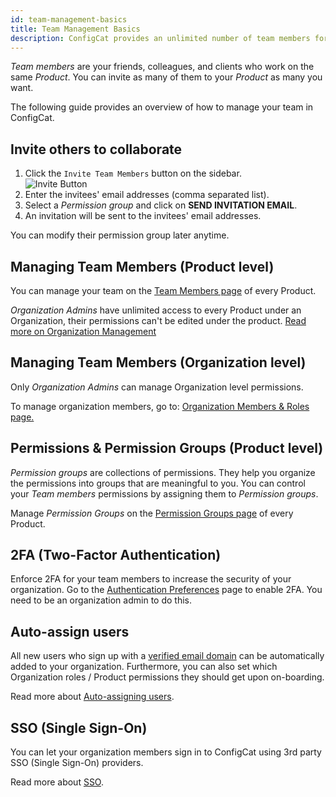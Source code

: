 ```yaml
---
id: team-management-basics
title: Team Management Basics
description: ConfigCat provides an unlimited number of team members for every subscription plan, even the free one. Here is how to manage your team.
---
```


_Team members_ are your friends, colleagues, and clients who work on the same _Product_. You can invite as many of them to your _Product_ as many you want.

The following guide provides an overview of how to manage your team in ConfigCat.

## Invite others to collaborate

1. Click the `Invite Team Members` button on the sidebar.  
   <img src="/docs/assets/invite.png" className="zoomable" alt="Invite Button" />
1. Enter the invitees' email addresses (comma separated list).
1. Select a _Permission group_ and click on **SEND INVITATION EMAIL**.
1. An invitation will be sent to the invitees' email addresses.

You can modify their permission group later anytime.

## Managing Team Members (Product level)

You can manage your team on the <a href="https://app.configcat.com/product/members" target="_blank">Team Members page</a> of every Product.

_Organization Admins_ have unlimited access to every Product under an Organization, their permissions can't be edited under the product. [Read more on Organization Management](/organization.md)

## Managing Team Members (Organization level)

Only _Organization Admins_ can manage Organization level permissions.

To manage organization members, go to:
[Organization Members & Roles page.](https://app.configcat.com/organization/members)

## Permissions & Permission Groups (Product level)

_Permission groups_ are collections of permissions. They help you organize the permissions into groups that are meaningful to you. You can control your _Team members_ permissions by assigning them to _Permission groups_.

Manage _Permission Groups_ on the [Permission Groups page](https://app.configcat.com/product/permission-groups) of every Product.

## 2FA (Two-Factor Authentication)

Enforce 2FA for your team members to increase the security of your organization. Go to the [Authentication Preferences](https://app.configcat.com/organization/authentication/) page to enable 2FA. You need to be an organization admin to do this.

## Auto-assign users

All new users who sign up with a [verified email domain](/docs/advanced/team-management/domain-verification) can be automatically added to your organization.
Furthermore, you can also set which Organization roles / Product permissions they should get upon on-boarding.

Read more about [Auto-assigning users](/docs/advanced/team-management/auto-assign-users).

## SSO (Single Sign-On)

You can let your organization members sign in to ConfigCat using 3rd party SSO (Single Sign-On) providers.

Read more about [SSO](/docs/advanced/team-management/single-sign-on-sso/).
